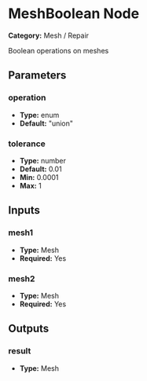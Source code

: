
# MeshBoolean Node

**Category:** Mesh / Repair

Boolean operations on meshes

## Parameters


### operation
- **Type:** enum
- **Default:** "union"





### tolerance
- **Type:** number
- **Default:** 0.01
- **Min:** 0.0001
- **Max:** 1



## Inputs


### mesh1
- **Type:** Mesh
- **Required:** Yes



### mesh2
- **Type:** Mesh
- **Required:** Yes



## Outputs


### result
- **Type:** Mesh




